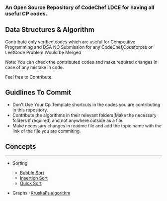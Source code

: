 ### An Open Source Repository of CodeChef LDCE for having all useful CP codes.
## Data Structures & Algorithm
Contribute only verified codes which are useful for Competitive Programming and DSA NO Submission for any CodeChef,Codeforces or LeetCode Problem Would be Merged

Note: You can check the contributed codes and make required changes in case of any mistake in code.

Feel free to Contribute.

<b><h2>Guidlines To Commit</b></h2>
- Don't Use Your Cp Template shortcuts in the codes you are contributing in this repository.
- Contribute the algorithms in their relevant folders(Make the necessary folders if required) and not anywhere outside as a file.
- Make necessary changes in readme file and add the topic name with the link of the file you are commiting.


## Concepts

---
- Sorting
  - [Bubble Sort](https://github.com/CodeChefLDCE/CodeChef_LDCE_CP/blob/main/Sorting/Bubble_Sort.cpp)
  - [Insertion Sort](https://github.com/CodeChefLDCE/CodeChef_LDCE_CP/blob/main/Sorting/Insertion_Sort.cpp)
  - [Quick Sort](https://github.com/CodeChefLDCE/CodeChef_LDCE_CP/blob/main/Sorting/Quick_Sort.cpp)
  
- Graphs
  -[Kruskal's algorithm](https://github.com/CodeChefLDCE/CodeChef_LDCE_CP/blob/main/Graphs/Kruskal.cpp) 
